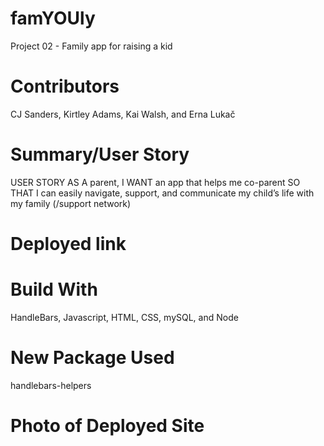 # famYOUly
Project 02 - Family app for raising a kid

# Contributors 
CJ Sanders, Kirtley Adams, Kai Walsh, and Erna Lukač

# Summary/User Story

USER STORY
	AS A parent,
    I WANT an app that helps me co-parent
    SO THAT I can easily navigate, support, and communicate my child’s life with my family (/support network)


# Deployed link


# Build With
HandleBars, Javascript, HTML, CSS, mySQL, and Node 

# New Package Used
handlebars-helpers

# Photo of Deployed Site


